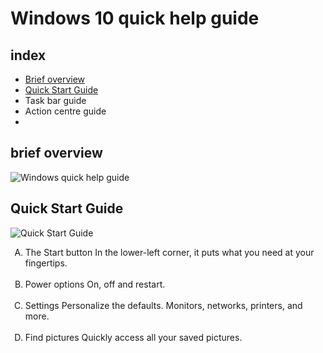 # Windows 10 quick help guide

## index 
  * [Brief overview](#brief-overview)
  * [Quick Start Guide](#Quick-Start-Guide)
  * Task bar guide
  * Action centre guide
  * 



## brief overview

![Windows quick help guide](https://user-images.githubusercontent.com/61669097/118068083-dc574b80-b3f5-11eb-9977-71b410074255.png)






## Quick Start Guide

![Quick Start Guide](https://user-images.githubusercontent.com/61669097/118890003-12df1a00-b952-11eb-9b3e-218612d06ee0.png)
<ol type="A">
<li> The Start button
  In the lower-left corner, it puts
  what you need at your fingertips.</li>
<br>
<li> Power options
  On, off and restart. </li>
	<br>
<li> Settings
  Personalize the defaults. Monitors,
  networks, printers, and more. </li>
	<br>
<li> Find pictures
  Quickly access all your saved
  pictures. </li>
	<br>

</ol>
  
  
 
